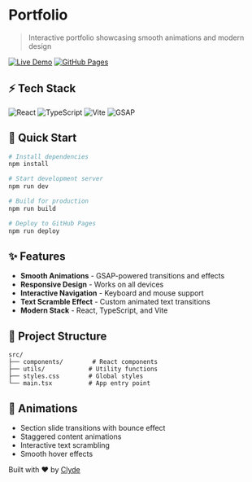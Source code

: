 # Portfolio

> Interactive portfolio showcasing smooth animations and modern design

[![Live Demo](https://img.shields.io/badge/Live-Demo-blue?style=flat-square)](https://si-klyde.github.io/portfolio)
[![GitHub Pages](https://img.shields.io/badge/Deployed%20on-GitHub%20Pages-green?style=flat-square)](https://si-klyde.github.io/portfolio)

## ⚡ Tech Stack

![React](https://img.shields.io/badge/React-61DAFB?style=flat-square&logo=react&logoColor=black)
![TypeScript](https://img.shields.io/badge/TypeScript-3178C6?style=flat-square&logo=typescript&logoColor=white)
![Vite](https://img.shields.io/badge/Vite-646CFF?style=flat-square&logo=vite&logoColor=white)
![GSAP](https://img.shields.io/badge/GSAP-88CE02?style=flat-square&logo=greensock&logoColor=white)

## 🚀 Quick Start

```bash
# Install dependencies
npm install

# Start development server
npm run dev

# Build for production
npm run build

# Deploy to GitHub Pages
npm run deploy
```

## ✨ Features

- **Smooth Animations** - GSAP-powered transitions and effects
- **Responsive Design** - Works on all devices
- **Interactive Navigation** - Keyboard and mouse support
- **Text Scramble Effect** - Custom animated text transitions
- **Modern Stack** - React, TypeScript, and Vite

## 📁 Project Structure

```
src/
├── components/        # React components
├── utils/            # Utility functions
├── styles.css        # Global styles
└── main.tsx          # App entry point
```

## 🎨 Animations

- Section slide transitions with bounce effect
- Staggered content animations
- Interactive text scrambling
- Smooth hover effects

Built with ❤️ by [Clyde](https://github.com/si-klyde)